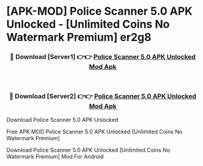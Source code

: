 # [APK-MOD] Police Scanner 5.0 APK Unlocked - [Unlimited Coins No Watermark Premium] er2g8



<div align="center">
<h3>🔴 Download [Server1] 👉👉 <a href="https://momento.my/?title=Police_Scanner_5.0_APK_Unlocked">Police Scanner 5.0 APK Unlocked Mod Apk</a></h3><br>

<h3>🔴 Download [Server2] 👉👉 <a href="https://momento.my/?title=Police_Scanner_5.0_APK_Unlocked">Police Scanner 5.0 APK Unlocked Mod Apk</a></h3>
</div>



Download Police Scanner 5.0 APK Unlocked 

Free APK MOD Police Scanner 5.0 APK Unlocked [Unlimited Coins No Watermark Premium]

Download Police Scanner 5.0 APK Unlocked [Unlimited Coins No Watermark Premium] Mod For Android
